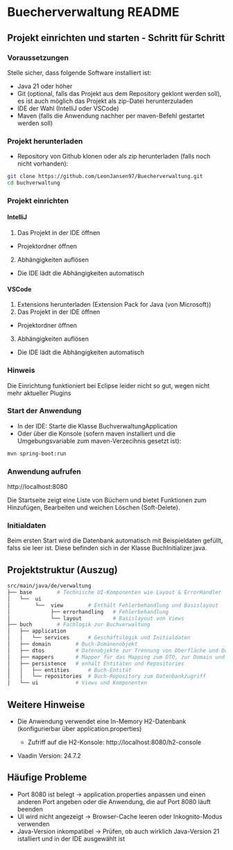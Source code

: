 # Buecherverwaltung README

## Projekt einrichten und starten - Schritt für Schritt

### Voraussetzungen

Stelle sicher, dass folgende Software installiert ist:
- Java 21 oder höher
- Git (optional, falls das Projekt aus dem Repository geklont werden soll), es ist auch möglich das Projekt als zip-Datei herunterzuladen
- IDE der Wahl (IntelliJ oder VSCode)
- Maven (falls die Anwendung nachher per maven-Befehl gestartet werden soll)

### Projekt herunterladen
- Repository von Github klonen oder als zip herunterladen (falls noch nicht vorhanden):
```bash
git clone https://github.com/LeonJansen97/Buecherverwaltung.git
cd buchverwaltung
```

### Projekt einrichten
#### IntelliJ
1. Das Projekt in der IDE öffnen
- Projektordner öffnen
2. Abhängigkeiten auflösen
- Die IDE lädt die Abhängigkeiten automatisch

#### VSCode
1. Extensions herunterladen (Extension Pack for Java (von Microsoft)) 
2. Das Projekt in der IDE öffnen
- Projektordner öffnen
3. Abhängigkeiten auflösen
- Die IDE lädt die Abhängigkeiten automatisch

### Hinweis
Die Einrichtung funktioniert bei Eclipse leider nicht so gut, wegen nicht mehr aktueller Plugins

### Start der Anwendung
- In der IDE: Starte die Klasse BuchverwaltungApplication
- Oder über die Konsole (sofern maven installiert und die Umgebungsvariable zum maven-Verzecihnis gesetzt ist):
```bash
mvn spring-boot:run
```

### Anwendung aufrufen
http://localhost:8080

Die Startseite zeigt eine Liste von Büchern und bietet Funktionen zum Hinzufügen, Bearbeiten und weichen Löschen (Soft-Delete).

### Initialdaten
Beim ersten Start wird die Datenbank automatisch mit Beispieldaten gefüllt, falss sie leer ist. Diese befinden sich in der Klasse BuchInitializer.java.

## Projektstruktur (Auszug)
```bash
src/main/java/de/verwaltung
├── base        # Technische UI-Komponenten wie Layout & ErrorHandler
│   └──  ui  
│        └──  view        # Enthält Fehlerbehandlung und Basislayout
│             ├── errorhandling   # Fehlerbehandlung
│             └── layout          # Basislayout von Views  
├── buch        # Fachlogik zur Buchverwaltung
│   ├── application
│   │   └── services      # Geschäftslogik und Initialdaten
│   ├── domain        # Buch-Domänenobjekt
│   ├── dtos          # Datenobjekte zur Trennung von Oberfläche und Domäne
│   ├── mappers       # Mapper für das Mapping zum DTO, zur Domain und zur Entity
│   ├── persistence   # enhält Entitäten und Repositories
│   │   ├── entities      # Buch-Entität
│   │   └── repositories  # Buch-Repository zum Datenbankzugriff 
│   └── ui            # Views und Komponenten
```

## Weitere Hinweise
- Die Anwendung verwendet eine In-Memory H2-Datenbank (konfigurierbar über application.properties)
  - Zufriff auf die H2-Konsole:
  http://localhost:8080/h2-console  
  
- Vaadin Version: 24.7.2

## Häufige Probleme
- Port 8080 ist belegt -> application.properties anpassen und einen anderen Port angeben oder die Anwendung, die auf Port 8080 läuft beenden
- UI wird nicht angezeigt -> Browser-Cache leeren oder Inkognito-Modus verwenden
- Java-Version inkompatibel -> Prüfen, ob auch wirklich Java-Version 21 istalliert und in der IDE ausgewählt ist